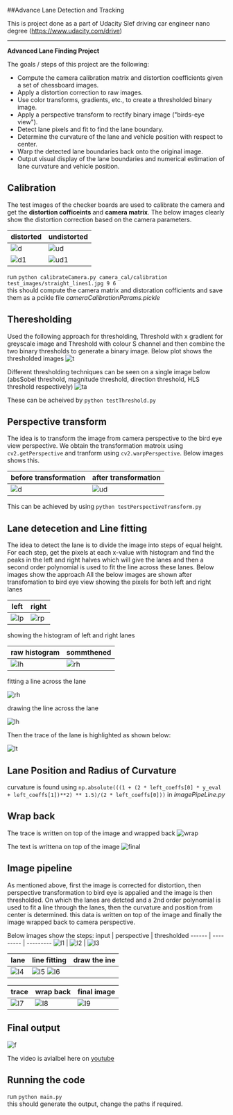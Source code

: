 ##Advance Lane Detection and Tracking

This is project done as a part of Udacity Slef driving car engineer nano degree (https://www.udacity.com/drive)

---

**Advanced Lane Finding Project**

The goals / steps of this project are the following:

* Compute the camera calibration matrix and distortion coefficients given a set of chessboard images.
* Apply a distortion correction to raw images.
* Use color transforms, gradients, etc., to create a thresholded binary image.
* Apply a perspective transform to rectify binary image ("birds-eye view").
* Detect lane pixels and fit to find the lane boundary.
* Determine the curvature of the lane and vehicle position with respect to center.
* Warp the detected lane boundaries back onto the original image.
* Output visual display of the lane boundaries and numerical estimation of lane curvature and vehicle position.

## Calibration
The test images of the checker boards are used to calibrate the camera and get the **distortion cofficeints** and **camera matrix**. The below images clearly show the distortion correction based on the camera parameters.

distorted                                 |              undistorted 
------------------------------------------|--------------------------------- 
![d](./camera_cal/calibration9.jpg) | ![ud](./corrected_images/corrected_calibration9.png) 
![d1](./test_images/test5.jpg)      | ![ud1](./corrected_images/corrected_calibration1.png) 

run `python calibrateCamera.py camera_cal/calibration test_images/straight_lines1.jpg 9 6`         
this should compute the camera matrix and distoration cofficients and save them as a pcikle file
 *cameraCalibrationParams.pickle*
 
 ## Theresholding
 Used the following approach for thresholding, Threshold with x gradient for greyscale image and Threshold with colour S channel and then combine the two binary thresholds to generate a binary image.
Below plot shows the thresholded images
![t](./corrected_images/pipline/threshold5.png)

Different thresholding techniques can be seen on a single image below (absSobel threshold, magnitude threshold, direction threshold, HLS threshold respectively)
![ta](./corrected_images/threshold_subplot.png)

These can be acheived by `python testThreshold.py`     

## Perspective transform

The idea is to transform the image from camera perspective to the bird eye view perspective. We obtain the transformation matroix using `cv2.getPerspective` and tranform using `cv2.warpPerspective`.
Below images shows this.

before transformation                       |              after transformation 
------------------------------------------- |-------------------------------------------
![d](./corrected_images/pipline/input0.jpg) | ![ud](./corrected_images/pipline/perspective1.png) 

This can be achieved by using `python testPerspectiveTransform.py`    

## Lane detecetion and Line fitting

The idea to detect the lane is to divide the image into steps of equal height. For each step, get the pixels at each x-value with histogram and find the peaks in the left and right halves which will give the lanes and then a second order polynomial is used to fit the line across these lanes.
Below images show the approach
All the below images are shown after transfomation to bird eye view
showing the pixels for both left and right lanes

left   | right
------ | ------
![lp](./corrected_images/pipline/pixelsLeft.png) | ![rp](./corrected_images/pipline/pixelsright.png)

showing the histogram of left and right lanes

raw histogram   | sommthened
------ | ------
![lh](./corrected_images/pipline/rawHist.png) | ![rh](./corrected_images/pipline/smoothHist.png)

fitting a line across the lane

![rh](./corrected_images/pipline/poly7.png)

drawing the line across the lane

![lh](./corrected_images/pipline/polyfitLeft8.png)

Then the trace of the lane is highlighted as shown below:

![lt](./corrected_images/pipline/trace10.png)

## Lane Position and Radius of Curvature
curvature is found using `np.absolute(((1 + (2 * left_coeffs[0] * y_eval + left_coeffs[1])**2) ** 1.5)/(2 * left_coeffs[0]))` in *imagePipeLine.py*

## Wrap back
The trace is written on top of the image and wrapped back
![wrap](./corrected_images/pipline/wraptrace11.png)

The text is writtena on top of the image
![final](./corrected_images/imageAfterPipeLine.png)

## Image pipeline

As mentioned above, first the image is corrected for distortion, then perspective transformation to bird eye is appalied and the image is then thresholded. On which the lanes are detcted and a 2nd order polynomial is used to fit a line through the lanes, then the curvature and position from center is determined. this data is written on top of the image and finally the image wrapped back to camera perspective.

Below images show the steps:
input | perspective | thresholded
------ | --------- | ---------
![l1](./corrected_images/pipline/input0.png) | ![l2](./corrected_images/pipline/perspective1.png) | ![l3](./corrected_images/pipline/thresoldedHLSBinary4.png)

lane  | line fitting| draw the ine
-------| ------------ | -----------
![l4](./corrected_images/pipline/wrap6.png) | ![l5](./corrected_images/pipline/poly7.png) ![l6](./corrected_images/pipline/polyfitLeft8.png)

trace | wrap back | final image
------ | -------- | ----------
![l7](./corrected_images/pipline/trace10.png) | ![l8](./corrected_images/pipline/wraptrace11.png) | ![l9](./corrected_images/imageAfterPipeLine.png)

## Final output

![f](./corrected_images/imageAfterPipeLine.png)

The video is avialbel here on [youtube](https://www.youtube.com/watch?v=he3RUaivvJc&feature=youtu.be)

## Running the code
run `python main.py`      
this should generate the output, change the paths if required.
